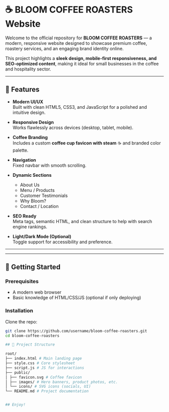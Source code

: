 # ☕ BLOOM COFFEE ROASTERS Website

Welcome to the official repository for **BLOOM COFFEE ROASTERS** — a modern, responsive website designed to showcase premium coffee, roastery services, and an engaging brand identity online.  

This project highlights a **sleek design, mobile-first responsiveness, and SEO-optimized content**, making it ideal for small businesses in the coffee and hospitality sector.

---

## 🌟 Features

- **Modern UI/UX**  
  Built with clean HTML5, CSS3, and JavaScript for a polished and intuitive design.

- **Responsive Design**  
  Works flawlessly across devices (desktop, tablet, mobile).

- **Coffee Branding**  
  Includes a custom **coffee cup favicon with steam** ☕ and branded color palette.

- **Navigation**  
  Fixed navbar with smooth scrolling.

- **Dynamic Sections**  
  - About Us  
  - Menu / Products  
  - Customer Testimonials  
  - Why Bloom?  
  - Contact / Location  

- **SEO Ready**  
  Meta tags, semantic HTML, and clean structure to help with search engine rankings.

- **Light/Dark Mode (Optional)**  
  Toggle support for accessibility and preference.

---


---

## 🚀 Getting Started

### Prerequisites
- A modern web browser
- Basic knowledge of HTML/CSS/JS (optional if only deploying)

### Installation
Clone the repo:
```bash
git clone https://github.com/username/bloom-coffee-roasters.git
cd bloom-coffee-roasters

## 📂 Project Structure

root/
├── index.html # Main landing page
├── style.css # Core stylesheet
├── script.js # JS for interactions
├── public/
│ ├── favicon.svg # Coffee favicon
│ ├── images/ # Hero banners, product photos, etc.
│ └── icons/ # SVG icons (socials, UI)
└── README.md # Project documentation


## Enjoy!
